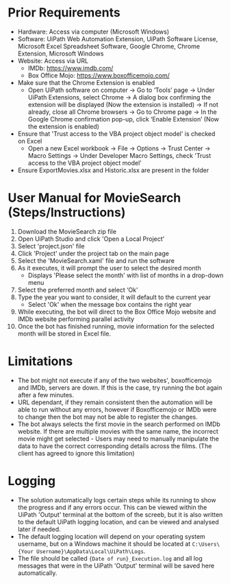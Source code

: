 # Prior Requirements
- Hardware: Access via computer (Microsoft Windows)
- Software: UiPath Web Automation Extension, UiPath Software License, Microsoft Excel Spreadsheet Software, Google Chrome, Chrome Extension, Microsoft Windows
- Website: Access via URL
  - IMDb: https://www.imdb.com/
  - Box Office Mojo: https://www.boxofficemojo.com/
- Make sure that the Chrome Extension is enabled
  - Open UiPath software on computer → Go to ‘Tools’ page → Under UiPath Extensions, select Chrome → A dialog box confirming the extension will be displayed (Now the extension is installed)  → If not already, close all Chrome browsers → Go to Chrome page → In the Google Chrome confirmation pop-up, click ‘Enable Extension’ (Now the extension is enabled)
- Ensure that 'Trust access to the VBA project object model' is checked on Excel
  - Open a new Excel workbook →  File →  Options →  Trust Center →  Macro Settings →  Under Developer Macro Settings, check 'Trust access to the VBA project object model'
- Ensure ExportMovies.xlsx and Historic.xlsx are present in the folder


# User Manual for MovieSearch (Steps/Instructions)
  1. Download the MovieSearch zip file
  2. Open UiPath Studio and click 'Open a Local Project'
  3. Select 'project.json' file
  4. Click 'Project' under the project tab on the main page
  5. Select the 'MovieSearch.xaml' file and run the software
  6. As it executes, it will prompt the user to select the desired month
      - Displays 'Please select the month' with list of months in a drop-down menu
  7. Select the preferred month and select ‘Ok’
  8. Type the year you want to consider, it will default to the current year
      - Select 'Ok' when the message box contains the right year
  10. While executing, the bot will direct to the Box Office Mojo website and IMDb website performing parallel activity
  11. Once the bot has finished running, movie information for the selected month will be stored in Excel file.


# Limitations
- The bot might not execute if any of the two websites', boxofficemojo and IMDb, servers are down. If this is the case, try running the bot again after a few minutes.
- URL dependant, if they remain consistent then the automation will be able to run without any errors, however if Boxofficemojo or IMDb were to change then the bot may not be able to register the changes.
- The bot always selects the first movie in the search performed on IMDb website. If there are multiple movies with the same name, the incorrect movie might get selected - Users may need to manually manipulate the data to have the correct corresponding details across the films. (The client has agreed to ignore this limitation)

# Logging
- The solution automatically logs certain steps while its running to show the progress and if any errors occur. This can be viewed within the UiPath 'Output' terminal at the bottom of the screeb, but it is also written to the default UiPath logging location, and can be viewed and analysed later if needed.
- The default logging location will depend on your operating system username, but on a Windows machine it should be located at `C:\Users\{Your Username}\AppData\Local\UiPath\Logs`.  
- The file should be called `{Date of run}_Execution.log` and all log messages that were in the UiPath 'Output' terminal will be saved here automatically.
